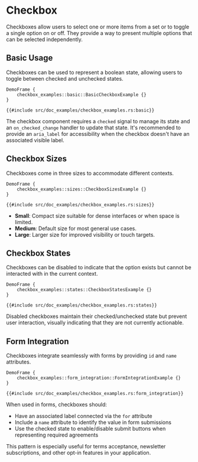 # Checkbox

Checkboxes allow users to select one or more items from a set or to toggle a single option on or off. They provide a way to present multiple options that can be selected independently.

## Basic Usage

Checkboxes can be used to represent a boolean state, allowing users to toggle between checked and unchecked states.

```inject-dioxus
DemoFrame {
    checkbox_examples::basic::BasicCheckboxExample {}
}
```

```rust, no_run
{{#include src/doc_examples/checkbox_examples.rs:basic}}
```

The checkbox component requires a `checked` signal to manage its state and an `on_checked_change` handler to update that state. It's recommended to provide an `aria_label` for accessibility when the checkbox doesn't have an associated visible label.

## Checkbox Sizes

Checkboxes come in three sizes to accommodate different contexts.

```inject-dioxus
DemoFrame {
    checkbox_examples::sizes::CheckboxSizesExample {}
}
```

```rust, no_run
{{#include src/doc_examples/checkbox_examples.rs:sizes}}
```

- **Small**: Compact size suitable for dense interfaces or when space is limited.
- **Medium**: Default size for most general use cases.
- **Large**: Larger size for improved visibility or touch targets.

## Checkbox States

Checkboxes can be disabled to indicate that the option exists but cannot be interacted with in the current context.

```inject-dioxus
DemoFrame {
    checkbox_examples::states::CheckboxStatesExample {}
}
```

```rust, no_run
{{#include src/doc_examples/checkbox_examples.rs:states}}
```

Disabled checkboxes maintain their checked/unchecked state but prevent user interaction, visually indicating that they are not currently actionable.

## Form Integration

Checkboxes integrate seamlessly with forms by providing `id` and `name` attributes.

```inject-dioxus
DemoFrame {
    checkbox_examples::form_integration::FormIntegrationExample {}
}
```

```rust, no_run
{{#include src/doc_examples/checkbox_examples.rs:form_integration}}
```

When used in forms, checkboxes should:
- Have an associated label connected via the `for` attribute
- Include a `name` attribute to identify the value in form submissions
- Use the checked state to enable/disable submit buttons when representing required agreements

This pattern is especially useful for terms acceptance, newsletter subscriptions, and other opt-in features in your application.
